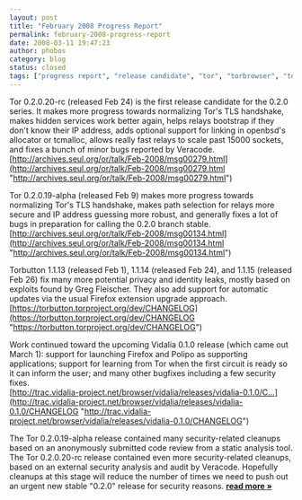 ```yaml
---
layout: post
title: "February 2008 Progress Report"
permalink: february-2008-progress-report
date: 2008-03-11 19:47:23
author: phobos
category: blog
status: closed
tags: ["progress report", "release candidate", "tor", "torbrowser", "torbutton"]
---
```


Tor 0.2.0.20-rc (released Feb 24) is the first release candidate for the 0.2.0 series. It makes more progress towards normalizing Tor's TLS handshake, makes hidden services work better again, helps relays bootstrap if they don't know their IP address, adds optional support for linking in openbsd's allocator or tcmalloc, allows really fast relays to scale past 15000 sockets, and fixes a bunch of minor bugs reported by Veracode.  
 [http://archives.seul.org/or/talk/Feb-2008/msg00279.html](http://archives.seul.org/or/talk/Feb-2008/msg00279.html "http://archives.seul.org/or/talk/Feb-2008/msg00279.html")

Tor 0.2.0.19-alpha (released Feb 9) makes more progress towards normalizing Tor's TLS handshake, makes path selection for relays more secure and IP address guessing more robust, and generally fixes a lot of bugs in preparation for calling the 0.2.0 branch stable.  
 [http://archives.seul.org/or/talk/Feb-2008/msg00134.html](http://archives.seul.org/or/talk/Feb-2008/msg00134.html "http://archives.seul.org/or/talk/Feb-2008/msg00134.html")

Torbutton 1.1.13 (released Feb 1), 1.1.14 (released Feb 24), and 1.1.15 (released Feb 26) fix many more potential privacy and identity leaks, mostly based on exploits found by Greg Fleischer. They also add support for automatic updates via the usual Firefox extension upgrade approach.  
 [https://torbutton.torproject.org/dev/CHANGELOG](https://torbutton.torproject.org/dev/CHANGELOG "https://torbutton.torproject.org/dev/CHANGELOG")

Work continued toward the upcoming Vidalia 0.1.0 release (which came out March 1): support for launching Firefox and Polipo as supporting applications; support for learning from Tor when the first circuit is ready so it can inform the user; and many other bugfixes including a few security fixes.  
 [http://trac.vidalia-project.net/browser/vidalia/releases/vidalia-0.1.0/C...](http://trac.vidalia-project.net/browser/vidalia/releases/vidalia-0.1.0/CHANGELOG "http://trac.vidalia-project.net/browser/vidalia/releases/vidalia-0.1.0/CHANGELOG")

The Tor 0.2.0.19-alpha release contained many security-related cleanups based on an anonymously submitted code review from a static analysis tool. The Tor 0.2.0.20-rc release contained even more security-related cleanups, based on an external security analysis and audit by Veracode. Hopefully cleanups at this stage will reduce the number of times we need to push out an urgent new stable "0.2.0" release for security reasons. [**read more »**](https://blog.torproject.org/blog/february-2008-progress-report)

